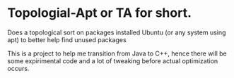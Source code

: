 Topologial-Apt or TA for short.
==

Does a topological sort on packages installed Ubuntu (or any system using apt) to better help find unused packages

This is a project to help me transition from Java to C++, hence there will be some expirimental code and a lot of tweaking before actual optimization occurs.
